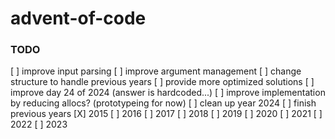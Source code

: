 # advent-of-code

### TODO

[ ] improve input parsing
[ ] improve argument management
[ ] change structure to handle previous years
[ ] provide more optimized solutions
[ ] improve day 24 of 2024 (answer is hardcoded...)
[ ] improve implementation by reducing allocs? (prototypeing for now)
[ ] clean up year 2024
[ ] finish previous years
    [X] 2015
    [ ] 2016
    [ ] 2017
    [ ] 2018
    [ ] 2019
    [ ] 2020
    [ ] 2021
    [ ] 2022
    [ ] 2023

